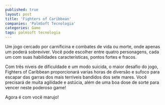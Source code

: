 ```yaml
---
published: true
layout: post
title: 'Fighters of Caribbean'
companies: 'PalmSoft Tecnologia'
categories: Game
tags: palmsoft tecnologia
---
```

Um jogo cercado por carnificina e combates de vida ou morte, onde apenas um poder&aacute; sobreviver. Voc&ecirc; pode escolher entre quatro personagens, cada um com suas habilidades caracter&iacute;sticas, pontos fortes e fracos. 

 

Com tr&ecirc;s n&iacute;veis de dificuldade e um modo suicida, o maior desafio do jogo, Fighters of Caribbean proporcionar&aacute; varias horas de divers&atilde;o e sufoco para escapar das garras dos mais terr&iacute;veis bandidos dos sete mares. Voc&ecirc; precisar&aacute; de muita agilidade e ast&uacute;cia, al&eacute;m de uma boa dose de sorte para vencer neste poderoso game!

 

Agora &eacute; com voc&ecirc; marujo!
